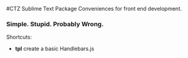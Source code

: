 #CTZ Sublime Text Package
Conveniences for front end development.
### Simple. Stupid. Probably Wrong.

Shortcuts:
* **tpl** create a basic Handlebars.js <script> template.

* **tplc** create a basic Handlebars.js var = compile() pattern.

